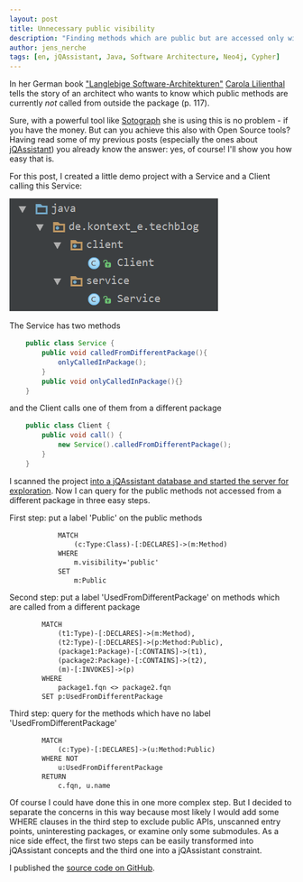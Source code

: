 ```yaml
---
layout: post
title: Unnecessary public visibility
description: "Finding methods which are public but are accessed only within the same package."
author: jens_nerche
tags: [en, jQAssistant, Java, Software Architecture, Neo4j, Cypher]
---
```


In her German book ["Langlebige Software-Architekturen"](http://www.llsa.de/) [Carola Lilienthal](https://www.wps.de/carola-lilienthal/)
tells the story of an architect who wants to know which public methods are currently _not_ called from outside the package (p. 117).

Sure, with a powerful tool like [Sotograph](https://www.hello2morrow.com/products/sotograph) she is using this is no problem - if you have
the money. But can you achieve this also with Open Source tools? Having read some of my previous posts (especially the ones about
[jQAssistant](http://techblog.kontext-e.de/tags/#jQAssistant)) you already know the answer: yes, of course! I'll show you how easy that is.

For this post, I created a little demo project with a Service and a Client calling this Service:

![Demo Project](/images/UnnecessaryPublicVisibilityProject.png)

The Service has two methods

```java
    public class Service {
        public void calledFromDifferentPackage(){
            onlyCalledInPackage();
        }    
        public void onlyCalledInPackage(){}
    }
```

and the Client calls one of them from a different package

```java
    public class Client {    
        public void call() {
            new Service().calledFromDifferentPackage();
        }
    }
```

I scanned the project [into a jQAssistant database and started the server for exploration](https://jqassistant.org/get-started/). 
Now I can query for the public methods not accessed from a different package in three easy steps.

First step: put a label 'Public' on the public methods

```cypher
            MATCH
                (c:Type:Class)-[:DECLARES]->(m:Method)
            WHERE
                m.visibility='public'
            SET
                m:Public
```

Second step: put a label 'UsedFromDifferentPackage' on methods which are called from a different package

            MATCH
                (t1:Type)-[:DECLARES]->(m:Method),
                (t2:Type)-[:DECLARES]->(p:Method:Public),
                (package1:Package)-[:CONTAINS]->(t1),
                (package2:Package)-[:CONTAINS]->(t2),
                (m)-[:INVOKES]->(p)
            WHERE
                package1.fqn <> package2.fqn
            SET p:UsedFromDifferentPackage
    
Third step: query for the methods which have no label 'UsedFromDifferentPackage'

            MATCH
                (c:Type)-[:DECLARES]->(u:Method:Public)
            WHERE NOT
                u:UsedFromDifferentPackage
            RETURN
                c.fqn, u.name

Of course I could have done this in one more complex step. But I decided to separate the concerns in this way
because most likely I would add some WHERE clauses in the third step to exclude public APIs, unscanned entry points,
uninteresting packages, or examine only some submodules. As a nice side effect, the first two steps can be
easily transformed into jQAssistant concepts and the third one into a jQAssistant constraint.



I published the [source code on GitHub](https://github.com/kontext-e/UnnecessaryPublicVisibility).
